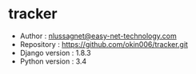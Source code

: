 # tracker

* Author : <nlussagnet@easy-net-technology.com>
* Repository : https://github.com/okin006/tracker.git
* Django version : 1.8.3
* Python version : 3.4

